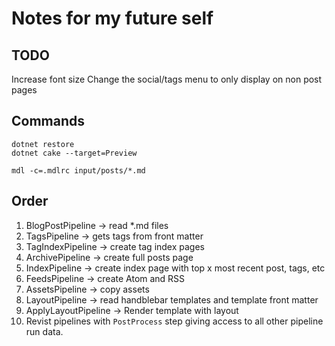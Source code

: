 # Notes for my future self

## TODO

Increase font size
Change the social/tags menu to only display on non post pages

## Commands

```
dotnet restore
dotnet cake --target=Preview

mdl -c=.mdlrc input/posts/*.md
```

## Order

1. BlogPostPipeline -> read *.md files
2. TagsPipeline -> gets tags from front matter
3. TagIndexPipeline -> create tag index pages
4. ArchivePipeline -> create full posts page
5. IndexPipeline -> create index page with top x most recent post, tags, etc
6. FeedsPipeline -> create Atom and RSS
7. AssetsPipeline -> copy assets
8. LayoutPipeline -> read handblebar templates and template front matter
9. ApplyLayoutPipeline -> Render template with layout
10. Revist pipelines with `PostProcess` step giving access to all other
 pipeline run data.